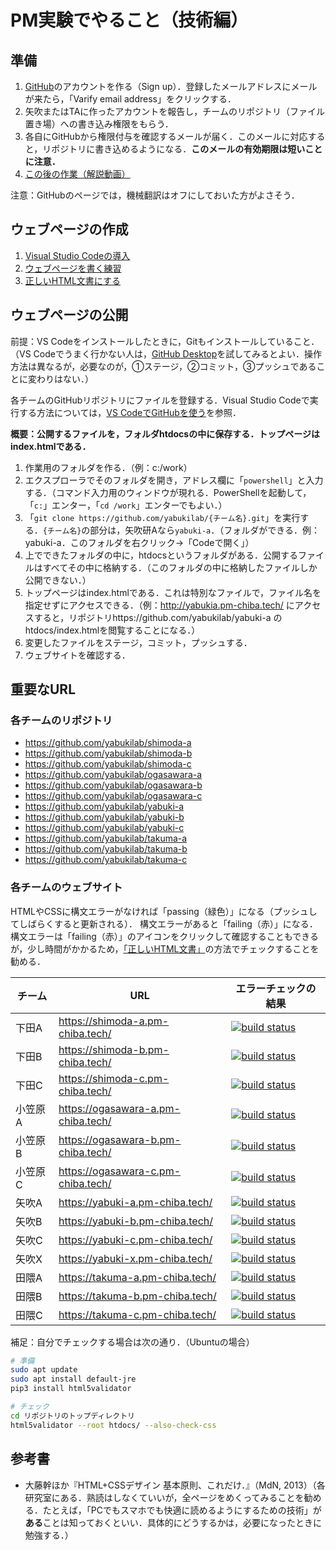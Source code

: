 # PM実験でやること（技術編）

## 準備

1. [GitHub](https://github.com/)のアカウントを作る（Sign up）．登録したメールアドレスにメールが来たら，「Varify email address」をクリックする．
1. 矢吹またはTAに作ったアカウントを報告し，チームのリポジトリ（ファイル置き場）への書き込み権限をもらう．
1. 各自にGitHubから権限付与を確認するメールが届く．このメールに対応すると，リポジトリに書き込めるようになる．**このメールの有効期限は短いことに注意．**
1. [この後の作業（解説動画）](https://youtu.be/1WSovwUgpFw)

注意：GitHubのページでは，機械翻訳はオフにしておいた方がよさそう．

## ウェブページの作成

1. [Visual Studio Codeの導入](vscode.md)
1. [ウェブページを書く練習](html.md)
1. [正しいHTML文書にする](validation.md)

## ウェブページの公開

前提：VS Codeをインストールしたときに，Gitもインストールしていること．（VS Codeでうまく行かない人は，[GitHub Desktop](https://desktop.github.com/)を試してみるとよい．操作方法は異なるが，必要なのが，①ステージ，②コミット，③プッシュであることに変わりはない．）

各チームのGitHubリポジトリにファイルを登録する．Visual Studio Codeで実行する方法については，[VS CodeでGitHubを使う](git.md)を参照．

**概要：公開するファイルを，フォルダhtdocsの中に保存する．トップページはindex.htmlである．**

1. 作業用のフォルダを作る．（例：c:/work）
1. エクスプローラでそのフォルダを開き，アドレス欄に「`powershell`」と入力する．（コマンド入力用のウィンドウが現れる．PowerShellを起動して，「`c:`」エンター，「`cd /work`」エンターでもよい．）
1. 「`git clone https://github.com/yabukilab/{チーム名}.git`」を実行する．`{チーム名}`の部分は，矢吹研Aなら`yabuki-a`．（フォルダができる．例：yabuki-a．このフォルダを右クリック→「Codeで開く」）
1. 上でできたフォルダの中に，htdocsというフォルダがある．公開するファイルはすべてその中に格納する．（このフォルダの中に格納したファイルしか公開できない．）
1. トップページはindex.htmlである．これは特別なファイルで，ファイル名を指定せずにアクセスできる．（例：http://yabukia.pm-chiba.tech/ にアクセスすると，リポジトリhttps://github.com/yabukilab/yabuki-a のhtdocs/index.htmlを閲覧することになる．）
1. 変更したファイルをステージ，コミット，プッシュする．
1. ウェブサイトを確認する．

## 重要なURL

### 各チームのリポジトリ

- https://github.com/yabukilab/shimoda-a
- https://github.com/yabukilab/shimoda-b
- https://github.com/yabukilab/shimoda-c
- https://github.com/yabukilab/ogasawara-a
- https://github.com/yabukilab/ogasawara-b
- https://github.com/yabukilab/ogasawara-c
- https://github.com/yabukilab/yabuki-a
- https://github.com/yabukilab/yabuki-b
- https://github.com/yabukilab/yabuki-c
- https://github.com/yabukilab/takuma-a
- https://github.com/yabukilab/takuma-b
- https://github.com/yabukilab/takuma-c

### 各チームのウェブサイト

HTMLやCSSに構文エラーがなければ「passing（緑色）」になる（プッシュしてしばらくすると更新される）．
構文エラーがあると「failing（赤）」になる．
構文エラーは「failing（赤）」のアイコンをクリックして確認することもできるが，少し時間がかかるため，[「正しいHTML文書」](validation.md)の方法でチェックすることを勧める．

チーム|URL|エラーチェックの結果
-|-|-
下田A|https://shimoda-a.pm-chiba.tech/|[<img src='https://admin.pm-chiba.tech/log/shimoda-a.svg' alt='build status' />](https://admin.pm-chiba.tech/log/shimoda-a-validator.log)
下田B|https://shimoda-b.pm-chiba.tech/|[<img src='https://admin.pm-chiba.tech/log/shimoda-b.svg' alt='build status' />](https://admin.pm-chiba.tech/log/shimoda-b-validator.log)
下田C|https://shimoda-c.pm-chiba.tech/|[<img src='https://admin.pm-chiba.tech/log/shimoda-c.svg' alt='build status' />](https://admin.pm-chiba.tech/log/shimoda-c-validator.log)
小笠原A|https://ogasawara-a.pm-chiba.tech/|[<img src='https://admin.pm-chiba.tech/log/ogasawara-a.svg' alt='build status' />](https://admin.pm-chiba.tech/log/ogasawara-a-validator.log)
小笠原B|https://ogasawara-b.pm-chiba.tech/|[<img src='https://admin.pm-chiba.tech/log/ogasawara-b.svg' alt='build status' />](https://admin.pm-chiba.tech/log/ogasawara-b-validator.log)
小笠原C|https://ogasawara-c.pm-chiba.tech/|[<img src='https://admin.pm-chiba.tech/log/ogasawara-c.svg' alt='build status' />](https://admin.pm-chiba.tech/log/ogasawara-c-validator.log)
矢吹A|https://yabuki-a.pm-chiba.tech/|[<img src='https://admin.pm-chiba.tech/log/yabuki-a.svg' alt='build status' />](https://admin.pm-chiba.tech/log/yabuki-a-validator.log)
矢吹B|https://yabuki-b.pm-chiba.tech/|[<img src='https://admin.pm-chiba.tech/log/yabuki-b.svg' alt='build status' />](https://admin.pm-chiba.tech/log/yabuki-b-validator.log)
矢吹C|https://yabuki-c.pm-chiba.tech/|[<img src='https://admin.pm-chiba.tech/log/yabuki-c.svg' alt='build status' />](https://admin.pm-chiba.tech/log/yabuki-c-validator.log)
矢吹X|https://yabuki-x.pm-chiba.tech/|[<img src='https://admin.pm-chiba.tech/log/yabuki-x.svg' alt='build status' />](https://admin.pm-chiba.tech/log/yabuki-x-validator.log)
田隈A|https://takuma-a.pm-chiba.tech/|[<img src='https://admin.pm-chiba.tech/log/takuma-a.svg' alt='build status' />](https://admin.pm-chiba.tech/log/takuma-a-validator.log)
田隈B|https://takuma-b.pm-chiba.tech/|[<img src='https://admin.pm-chiba.tech/log/takuma-b.svg' alt='build status' />](https://admin.pm-chiba.tech/log/takuma-b-validator.log)
田隈C|https://takuma-c.pm-chiba.tech/|[<img src='https://admin.pm-chiba.tech/log/takuma-c.svg' alt='build status' />](https://admin.pm-chiba.tech/log/takuma-c-validator.log)

補足：自分でチェックする場合は次の通り．（Ubuntuの場合）

```bash
# 準備
sudo apt update
sudo apt install default-jre
pip3 install html5validator

# チェック
cd リポジトリのトップディレクトリ
html5validator --root htdocs/ --also-check-css
```

## 参考書

- 大藤幹ほか『HTML+CSSデザイン 基本原則、これだけ．』（MdN, 2013）（各研究室にある．熟読はしなくていいが，全ページをめくってみることを勧める．たとえば，「PCでもスマホでも快適に読めるようにするための技術」が**ある**ことは知っておくといい．具体的にどうするかは，必要になったときに勉強する．）
